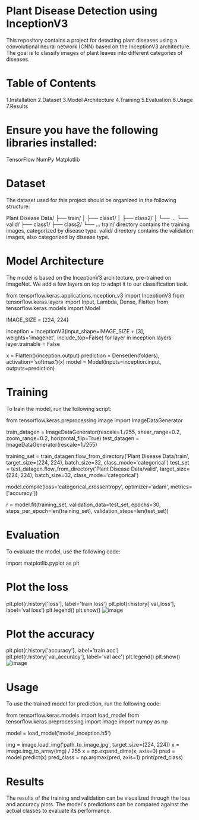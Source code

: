 # Plant Disease Detection using InceptionV3

This repository contains a project for detecting plant diseases using a convolutional neural network (CNN) based on the InceptionV3 architecture. The goal is to classify images of plant leaves into different categories of diseases.

# Table of Contents
1.Installation
2.Dataset
3.Model Architecture
4.Training
5.Evaluation
6.Usage
7.Results

# Ensure you have the following libraries installed:

TensorFlow
NumPy
Matplotlib

# Dataset
The dataset used for this project should be organized in the following structure:

Plant Disease Data/
├── train/
│   ├── class1/
│   ├── class2/
│   └── ...
└── valid/
    ├── class1/
    ├── class2/
    └── ...
train/ directory contains the training images, categorized by disease type.
valid/ directory contains the validation images, also categorized by disease type.

# Model Architecture
The model is based on the InceptionV3 architecture, pre-trained on ImageNet. We add a few layers on top to adapt it to our classification task.

from tensorflow.keras.applications.inception_v3 import InceptionV3
from tensorflow.keras.layers import Input, Lambda, Dense, Flatten
from tensorflow.keras.models import Model

IMAGE_SIZE = [224, 224]

inception = InceptionV3(input_shape=IMAGE_SIZE + [3], weights='imagenet', include_top=False)
for layer in inception.layers:
    layer.trainable = False

x = Flatten()(inception.output)
prediction = Dense(len(folders), activation='softmax')(x)
model = Model(inputs=inception.input, outputs=prediction)

# Training
To train the model, run the following script:

from tensorflow.keras.preprocessing.image import ImageDataGenerator

train_datagen = ImageDataGenerator(rescale=1./255, shear_range=0.2, zoom_range=0.2, horizontal_flip=True)
test_datagen = ImageDataGenerator(rescale=1./255)

training_set = train_datagen.flow_from_directory('Plant Disease Data/train', target_size=(224, 224), batch_size=32, class_mode='categorical')
test_set = test_datagen.flow_from_directory('Plant Disease Data/valid', target_size=(224, 224), batch_size=32, class_mode='categorical')

model.compile(loss='categorical_crossentropy', optimizer='adam', metrics=['accuracy'])

r = model.fit(training_set, validation_data=test_set, epochs=30, steps_per_epoch=len(training_set), validation_steps=len(test_set))
# Evaluation
To evaluate the model, use the following code:


import matplotlib.pyplot as plt

# Plot the loss
plt.plot(r.history['loss'], label='train loss')
plt.plot(r.history['val_loss'], label='val loss')
plt.legend()
plt.show()
![image](https://github.com/Kavin302004/Leaf_disease_Detection/assets/140266232/a9fd35bb-e2f4-4e34-bb18-d6093d89dcd8)

# Plot the accuracy
plt.plot(r.history['accuracy'], label='train acc')
plt.plot(r.history['val_accuracy'], label='val acc')
plt.legend()
plt.show()
![image](https://github.com/Kavin302004/Leaf_disease_Detection/assets/140266232/a1a0bee2-4839-4d96-8fb1-98c447e50d56)

# Usage
To use the trained model for prediction, run the following code:

from tensorflow.keras.models import load_model
from tensorflow.keras.preprocessing import image
import numpy as np

model = load_model('model_inception.h5')

img = image.load_img('path_to_image.jpg', target_size=(224, 224))
x = image.img_to_array(img) / 255
x = np.expand_dims(x, axis=0)
pred = model.predict(x)
pred_class = np.argmax(pred, axis=1)
print(pred_class)

# Results
The results of the training and validation can be visualized through the loss and accuracy plots. The model's predictions can be compared against the actual classes to evaluate its performance.
